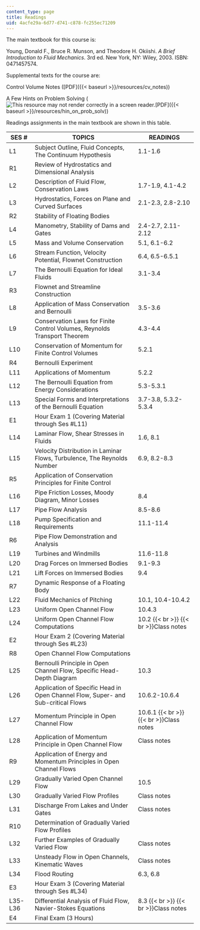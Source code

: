 ```yaml
---
content_type: page
title: Readings
uid: 4acfe29a-6d77-d741-c878-fc255ec71209
---
```


The main textbook for this course is:

Young, Donald F., Bruce R. Munson, and Theodore H. Okiishi. _A Brief Introduction to Fluid Mechanics_. 3rd ed. New York, NY: Wiley, 2003. ISBN: 0471457574.

Supplemental texts for the course are:

Control Volume Notes ([PDF]({{< baseurl >}}/resources/cv_notes))

A Few Hints on Problem Solving (![This resource may not render correctly in a screen reader.](/images/inacessible.gif)[PDF]({{< baseurl >}}/resources/hin_on_prob_solv))

Readings assignments in the main textbook are shown in this table.

| SES # | TOPICS | READINGS |
| --- | --- | --- |
| L1 | Subject Outline, Fluid Concepts, The Continuum Hypothesis | 1.1-1.6 |
| R1 | Review of Hydrostatics and Dimensional Analysis | &nbsp; |
| L2 | Description of Fluid Flow, Conservation Laws | 1.7-1.9, 4.1-4.2 |
| L3 | Hydrostatics, Forces on Plane and Curved Surfaces | 2.1-2.3, 2.8-2.10 |
| R2 | Stability of Floating Bodies | &nbsp; |
| L4 | Manometry, Stability of Dams and Gates | 2.4-2.7, 2.11-2.12 |
| L5 | Mass and Volume Conservation | 5.1, 6.1-6.2 |
| L6 | Stream Function, Velocity Potential, Flownet Construction | 6.4, 6.5-6.5.1 |
| L7 | The Bernoulli Equation for Ideal Fluids | 3.1-3.4 |
| R3 | Flownet and Streamline Construction | &nbsp; |
| L8 | Application of Mass Conservation and Bernoulli | 3.5-3.6 |
| L9 | Conservation Laws for Finite Control Volumes, Reynolds Transport Theorem | 4.3-4.4 |
| L10 | Conservation of Momentum for Finite Control Volumes | 5.2.1 |
| R4 | Bernoulli Experiment | &nbsp; |
| L11 | Applications of Momentum | 5.2.2 |
| L12 | The Bernoulli Equation from Energy Considerations | 5.3-5.3.1 |
| L13 | Special Forms and Interpretations of the Bernoulli Equation | 3.7-3.8, 5.3.2-5.3.4 |
| E1 | Hour Exam 1 (Covering Material through Ses #L11) | &nbsp; |
| L14 | Laminar Flow, Shear Stresses in Fluids | 1.6, 8.1 |
| L15 | Velocity Distribution in Laminar Flows, Turbulence, The Reynolds Number | 6.9, 8.2-8.3 |
| R5 | Application of Conservation Principles for Finite Control | &nbsp; |
| L16 | Pipe Friction Losses, Moody Diagram, Minor Losses | 8.4 |
| L17 | Pipe Flow Analysis | 8.5-8.6 |
| L18 | Pump Specification and Requirements | 11.1-11.4 |
| R6 | Pipe Flow Demonstration and Analysis | &nbsp; |
| L19 | Turbines and Windmills | 11.6-11.8 |
| L20 | Drag Forces on Immersed Bodies | 9.1-9.3 |
| L21 | Lift Forces on Immersed Bodies | 9.4 |
| R7 | Dynamic Response of a Floating Body | &nbsp; |
| L22 | Fluid Mechanics of Pitching | 10.1, 10.4-10.4.2 |
| L23 | Uniform Open Channel Flow | 10.4.3 |
| L24 | Uniform Open Channel Flow Computations | 10.2  {{< br >}}  {{< br >}}Class notes |
| E2 | Hour Exam 2 (Covering Material through Ses #L23) | &nbsp; |
| R8 | Open Channel Flow Computations | &nbsp; |
| L25 | Bernoulli Principle in Open Channel Flow, Specific Head-Depth Diagram | 10.3 |
| L26 | Application of Specific Head in Open Channel Flow, Super- and Sub-critical Flows | 10.6.2-10.6.4 |
| L27 | Momentum Principle in Open Channel Flow | 10.6.1  {{< br >}}  {{< br >}}Class notes |
| L28 | Application of Momentum Principle in Open Channel Flow | Class notes |
| R9 | Application of Energy and Momentum Principles in Open Channel Flows | &nbsp; |
| L29 | Gradually Varied Open Channel Flow | 10.5 |
| L30 | Gradually Varied Flow Profiles | Class notes |
| L31 | Discharge From Lakes and Under Gates | Class notes |
| R10 | Determination of Gradually Varied Flow Profiles | &nbsp; |
| L32 | Further Examples of Gradually Varied Flow | Class notes |
| L33 | Unsteady Flow in Open Channels, Kinematic Waves | Class notes |
| L34 | Flood Routing | 6.3, 6.8 |
| E3 | Hour Exam 3 (Covering Material through Ses #L34) | &nbsp; |
| L35-L36 | Differential Analysis of Fluid Flow, Navier-Stokes Equations | 8.3  {{< br >}}  {{< br >}}Class notes |
| E4 | Final Exam (3 Hours) |